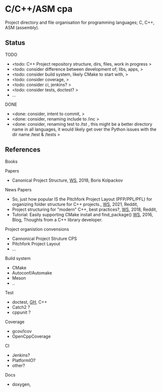 # C/C++/ASM cpa 

Project directory and file organisation for programming languages; C, C++, ASM (assembly). 

## Status

TODO
* <todo: C++ Project repository structure, dirs, files, work in progress >
* <todo: consider difference between development of; libs, apps, >
* <todo: consider build system, likely CMake to start with, >
* <todo: consider coverage, >
* <todo: consider ci, jenkins? >
* <todo: consider tests, doctest? >
* ...

DONE
* <done: consider, intent to commit, >
* <done: consider, renaming include to /inc >
* <done: consider, renaming test to /tst , this might be a better directory name in all languages, it would likely get over the Python issues with the dir name /test & /tests >

## References

Books

Papers
* Canonical Project Structure, [WS](https://www.open-std.org/jtc1/sc22/wg21/docs/papers/2018/p1204r0.html), 2018, Boris Kolpackov

News Papers
* So, just how popular IS the Pitchfork Project Layout (PFP/PPL/PFL) for organizing folder structure for C++ projects., [WS](https://www.reddit.com/r/cpp_questions/comments/o92twk/so_just_how_popular_is_the_pitchfork_project/?rdt=34563), 2021, Reddit, 
* Project structuring for "modern" C++, best practices?, [WS](https://www.reddit.com/r/cpp/comments/apftgj/project_structuring_for_modern_c_best_practices/), 2018, Reddit,
* Tutorial: Easily supporting CMake install and find_package() [WS](https://www.foonathan.net/2016/03/cmake-install/), 2016, Blog, Thoughts from a C++ library developer.

Project organistion convensions
* Cannonical Project Struture CPS
* Pitchfork Project Layout
* ...

Build system 
* CMake
* Autoconf/Automake
* Meson
* ..

Test
* doctest, [GH](https://github.com/doctest/doctest), C++
* Catch2 ?
* cppunit ?

Coverage
* gcov/lcov
* OpenCppCoverage

CI
* Jenkins?
* PlatformIO?
* other?

Docs
* doxygen, 
